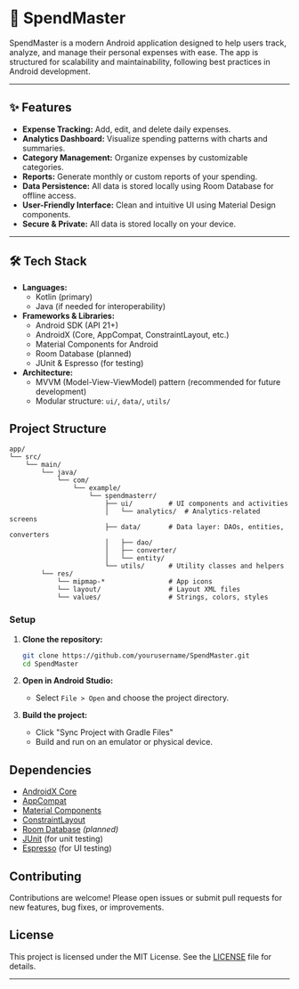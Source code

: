 # 📱 SpendMaster

SpendMaster is a modern Android application designed to help users track, analyze, and manage their personal expenses with ease. The app is structured for scalability and maintainability, following best practices in Android development.

---

## ✨ Features

- **Expense Tracking:** Add, edit, and delete daily expenses.
- **Analytics Dashboard:** Visualize spending patterns with charts and summaries.
- **Category Management:** Organize expenses by customizable categories.
- **Reports:** Generate monthly or custom reports of your spending.
- **Data Persistence:** All data is stored locally using Room Database for offline access.
- **User-Friendly Interface:** Clean and intuitive UI using Material Design components.
- **Secure & Private:** All data is stored locally on your device.

---

## 🛠️ Tech Stack

- **Languages:**  
  - Kotlin (primary)  
  - Java (if needed for interoperability)
- **Frameworks & Libraries:**  
  - Android SDK (API 21+)  
  - AndroidX (Core, AppCompat, ConstraintLayout, etc.)  
  - Material Components for Android  
  - Room Database (planned)  
  - JUnit & Espresso (for testing)
- **Architecture:**  
  - MVVM (Model-View-ViewModel) pattern (recommended for future development)
  - Modular structure: `ui/`, `data/`, `utils/`

## Project Structure

```text
app/
└── src/
    └── main/
        └── java/
            └── com/
                └── example/
                    └── spendmasterr/
                        ├── ui/         # UI components and activities
                        │   └── analytics/  # Analytics-related screens
                        ├── data/       # Data layer: DAOs, entities, converters
                        │   ├── dao/
                        │   ├── converter/
                        │   └── entity/
                        └── utils/      # Utility classes and helpers
        └── res/
            └── mipmap-*                # App icons
            └── layout/                 # Layout XML files
            └── values/                 # Strings, colors, styles
```

### Setup

1. **Clone the repository:**
   ```sh
   git clone https://github.com/yourusername/SpendMaster.git
   cd SpendMaster
   ```

2. **Open in Android Studio:**
   - Select `File > Open` and choose the project directory.

3. **Build the project:**
   - Click "Sync Project with Gradle Files"
   - Build and run on an emulator or physical device.

## Dependencies

- [AndroidX Core](https://developer.android.com/jetpack/androidx/releases/core)
- [AppCompat](https://developer.android.com/jetpack/androidx/releases/appcompat)
- [Material Components](https://material.io/develop/android)
- [ConstraintLayout](https://developer.android.com/jetpack/androidx/releases/constraintlayout)
- [Room Database](https://developer.android.com/jetpack/androidx/releases/room) *(planned)*
- [JUnit](https://junit.org/junit4/) (for unit testing)
- [Espresso](https://developer.android.com/training/testing/espresso) (for UI testing)

## Contributing

Contributions are welcome! Please open issues or submit pull requests for new features, bug fixes, or improvements.

## License

This project is licensed under the MIT License. See the [LICENSE](LICENSE) file for details.

---

